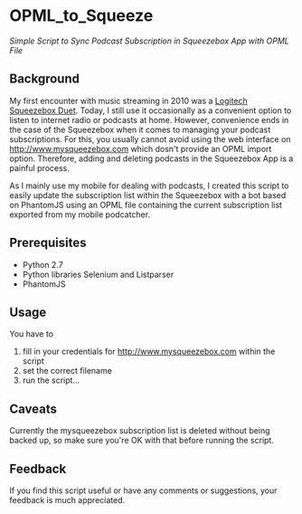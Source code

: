 # OPML_to_Squeeze
_Simple Script to Sync Podcast Subscription in Squeezebox App with OPML File_

## Background

My first encounter with music streaming in 2010 was a [Logitech Squeezebox Duet](http://support.logitech.com/en_us/product/squeezebox-duet). Today, I still use it occasionally as a convenient option to listen to internet radio or podcasts at home. However, convenience ends in the case of the Squeezebox when it comes to managing your podcast subscriptions. For this, you usually cannot avoid using the web interface on http://www.mysqueezebox.com which dosn't provide an OPML import option. Therefore, adding and deleting podcasts in the Squeezebox App is a painful process.  

As I mainly use my mobile for dealing with podcasts, I created this script to easily update the subscription list within the Squeezebox with a bot based on PhantomJS using an OPML file containing the current subscription list exported from my mobile podcatcher. 

## Prerequisites

- Python 2.7  
- Python libraries Selenium and Listparser  
- PhantomJS  

## Usage

You have to  
1. fill in your credentials for http://www.mysqueezebox.com within the script  
2. set the correct filename  
3. run the script…  

## Caveats

Currently the mysqueezebox subscription list is deleted without being backed up, so make sure you're OK with that before running the script. 

## Feedback

If you find this script useful or have any comments or suggestions, your feedback is much appreciated.  
